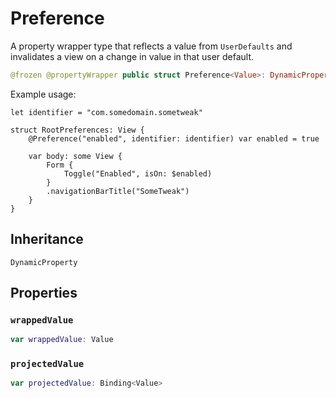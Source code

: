 # Preference

A property wrapper type that reflects a value from `UserDefaults` and
invalidates a view on a change in value in that user default.

``` swift
@frozen @propertyWrapper public struct Preference<Value>: DynamicProperty
```

Example usage:

``` 
let identifier = "com.somedomain.sometweak"

struct RootPreferences: View {
    @Preference("enabled", identifier: identifier) var enabled = true

    var body: some View {
        Form {
            Toggle("Enabled", isOn: $enabled)
        }
        .navigationBarTitle("SomeTweak")
    }
}
```

## Inheritance

`DynamicProperty`

## Properties

### `wrappedValue`

``` swift
var wrappedValue: Value
```

### `projectedValue`

``` swift
var projectedValue: Binding<Value>
```
